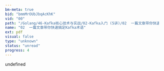 ```yaml
---
bm-meta: true
bid: "bmmMrOUbJbqAcKhK"
vid: "00"
path: "/Golang/46-Kafka核心技术与实战/02-Kafka入门 (5讲)/02  一篇文章带你快速搞定Kafka术语.pdf"
name: "02  一篇文章带你快速搞定Kafka术语"
ext: pdf
visual: false
type: "unknown"
status: "unread"
progress: 4
---
```

undefined